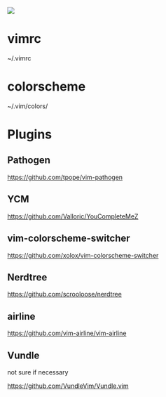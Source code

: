 ![](https://c7.staticflickr.com/9/8138/29831678110_39867512ab_n.jpg)
# vimrc
~/.vimrc
# colorscheme
~/.vim/colors/
# Plugins
## Pathogen
https://github.com/tpope/vim-pathogen
## YCM
https://github.com/Valloric/YouCompleteMeZ
## vim-colorscheme-switcher
https://github.com/xolox/vim-colorscheme-switcher
## Nerdtree
https://github.com/scrooloose/nerdtree
## airline
https://github.com/vim-airline/vim-airline 
## Vundle
not sure if necessary

https://github.com/VundleVim/Vundle.vim
